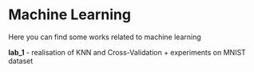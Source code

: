 # Machine Learning

Here you can find some works related to machine learning

**lab_1** - realisation of KNN and Cross-Validation + experiments on MNIST dataset
